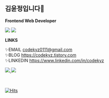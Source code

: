 
## 김윤정입니다👋

**Frontend Web Developer**  
  
<img src="https://img.shields.io/badge/JavaScript-F7DF1E?style=flat-square&logo=JavaScript&logoColor=white"/>    <img src="https://img.shields.io/badge/React-61DAFB?style=flat-square&logo=React&logoColor=white"/>    

**LINKS**  

✨EMAIL codekyz0111@gmail.com<br/>
✨BLOG <a href="https://codekyz.tistory.com/">
https://codekyz.tistory.com
</a>
<br/>
✨LINKEDIN <a href="https://www.linkedin.com/in/codekyz/">
https://www.linkedin.com/in/codekyz
</a>
<br/>
 

<a href="https://cyan-pudding-2bf.notion.site/Code-kyz-172958a68b49436db99bfccce0aaadf5">
    <img src="http://img.shields.io/badge/-PORTFOLIO-888888?style=flat-square&logo=Notion&link=https://cyan-pudding-2bf.notion.site/Code-kyz-172958a68b49436db99bfccce0aaadf5"/>
</a>

<a href="https://codekyz0111.gitbook.io/today-i-learned">
    <img src="http://img.shields.io/badge/-TIL-FFFFFF?style=flat-square&logo=GitBook&link=https://codekyz0111.gitbook.io/today-i-learned"/>
</a>
<br/>
<br/>
<br/>

[![Hits](https://hits.seeyoufarm.com/api/count/incr/badge.svg?url=https%3A%2F%2Fgithub.com%2Fcodekyz%2Fhit-counter&count_bg=%23C6C6C6&title_bg=%23A686C6&icon=github.svg&icon_color=%23E7E7E7&title=hits&edge_flat=true)](https://hits.seeyoufarm.com)
